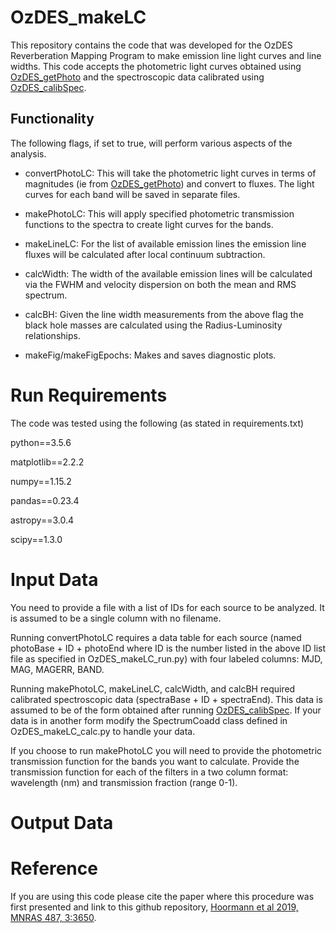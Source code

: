 # OzDES_makeLC
This repository contains the code that was developed for the OzDES
Reverberation Mapping Program to make emission line light curves and
line widths.  This code accepts the photometric light curves obtained
using [OzDES_getPhoto](https://github.com/jhoormann/OzDES_getPhoto) and
the spectroscopic data calibrated using
[OzDES_calibSpec](https://github.com/jhoormann/OzDES_calibSpec).

## Functionality
The following flags, if set to true, will perform various aspects of the
analysis.
* convertPhotoLC: This will take the photometric light curves in terms
of magnitudes (ie from
 [OzDES_getPhoto](https://github.com/jhoormann/OzDES_getPhoto)) and
 convert to fluxes.  The light curves for each band will be saved in
 separate files.

 * makePhotoLC: This will apply specified photometric transmission
 functions to the spectra to create light curves for the bands.

 * makeLineLC: For the list of available emission lines the emission
 line fluxes will be calculated after local continuum subtraction.

 * calcWidth:  The width of the available emission lines will be
 calculated via the FWHM and velocity dispersion on both the mean
 and RMS spectrum.

 * calcBH: Given the line width measurements from the above flag the
 black hole masses are calculated using the Radius-Luminosity
 relationships.

 * makeFig/makeFigEpochs:  Makes and saves diagnostic plots.

# Run Requirements
The code was tested using the following (as stated in requirements.txt)

python==3.5.6

matplotlib==2.2.2

numpy==1.15.2

pandas==0.23.4

astropy==3.0.4

scipy==1.3.0

# Input Data
You need to provide a file with a list of IDs for each source to be
analyzed.  It is assumed to be a single column with no filename.

Running convertPhotoLC requires a data table for each source (named
photoBase + ID + photoEnd where ID is the number listed in
the above ID list file as specified in OzDES_makeLC_run.py)
with four labeled columns: MJD, MAG, MAGERR, BAND.

Running makePhotoLC, makeLineLC, calcWidth, and calcBH required
calibrated spectroscopic data (spectraBase + ID + spectraEnd).  This
data is assumed to be of the form obtained after running
[OzDES_calibSpec](https://github.com/jhoormann/OzDES_calibSpec).  If
your data is in another form modify the SpectrumCoadd class defined in
OzDES_makeLC_calc.py to handle your data.

If you choose to run makePhotoLC you will need to provide the
photometric transmission function for the bands you want to calculate.
Provide the transmission function for each of the filters in a two
column format: wavelength (nm) and transmission fraction (range 0-1).

# Output Data

# Reference
If you are using this code please cite the paper where this procedure
was first presented and link to this github repository,
[Hoormann et al 2019, MNRAS 487, 3:3650](https://ui.adsabs.harvard.edu/abs/2019MNRAS.487.3650H/abstract).
